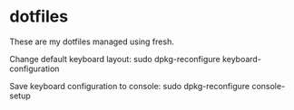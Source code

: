 dotfiles
========

These are my dotfiles managed using fresh.

Change default keyboard layout:
sudo dpkg-reconfigure keyboard-configuration

Save keyboard configuration to console:
sudo dpkg-reconfigure console-setup
